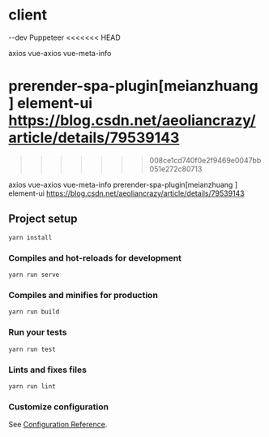# client
--dev
Puppeteer
<<<<<<< HEAD

axios
vue-axios
vue-meta-info

prerender-spa-plugin[meianzhuang ]
element-ui
https://blog.csdn.net/aeoliancrazy/article/details/79539143
=======
>>>>>>> 008ce1cd740f0e2f9469e0047bb051e272c80713


axios
vue-axios
vue-meta-info
prerender-spa-plugin[meianzhuang ]
element-ui
https://blog.csdn.net/aeoliancrazy/article/details/79539143
## Project setup
```
yarn install
```

### Compiles and hot-reloads for development
```
yarn run serve
```

### Compiles and minifies for production
```
yarn run build
```

### Run your tests
```
yarn run test
```

### Lints and fixes files
```
yarn run lint
```

### Customize configuration
See [Configuration Reference](https://cli.vuejs.org/config/).
